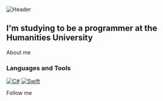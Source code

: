 ![Header](https://github.com/D1gout/D1gout/blob/main/assets/univer.gif)

## I'm studying to be a programmer at the Humanities University

About me

### Languages and Tools
[![C#](https://img.shields.io/badge/-CSharp-0d1117?style=for-the-badge&logo=CSharp&logoColor=ab64bf)](https://github.com/D1gout/CSharp)
[![Swift](https://img.shields.io/badge/-Swift-0d1117?style=for-the-badge&logo=Swift&logoColor=fffdfe)]()

Follow me